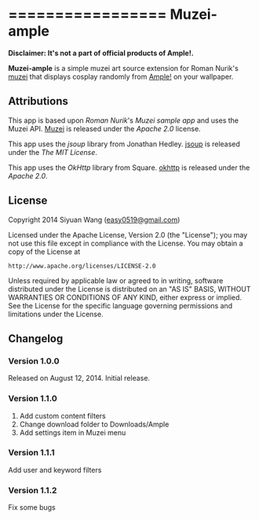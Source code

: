 =================
Muzei-ample
=================

**Disclaimer: It's not a part of official products of Ample!.**

**Muzei-ample** is a simple muzei art source extension for Roman Nurik's [muzei](http://muzei.co) that displays cosplay randomly from [Ample!](http://ample-cosplay.com) on your wallpaper.

## Attributions
This app is based upon *Roman Nurik*'s *Muzei sample app* and uses the Muzei API.
[Muzei](http://muzei.co) is released under the *Apache 2.0* license.

This app uses the *jsoup* library from Jonathan Hedley.
[jsoup](http://jsoup.org/) is released under the *The MIT License*.

This app uses the *OkHttp* library from Square.
[okhttp](http://square.github.io/okhttp/) is released under the *Apache 2.0*.

## License

Copyright 2014 Siyuan Wang (easy0519@gmail.com)

Licensed under the Apache License, Version 2.0 (the "License");
you may not use this file except in compliance with the License.
You may obtain a copy of the License at

    http://www.apache.org/licenses/LICENSE-2.0

Unless required by applicable law or agreed to in writing, software
distributed under the License is distributed on an "AS IS" BASIS,
WITHOUT WARRANTIES OR CONDITIONS OF ANY KIND, either express or implied.
See the License for the specific language governing permissions and
limitations under the License.


Changelog
---------

### Version 1.0.0

Released on August 12, 2014. Initial release.

### Version 1.1.0

1. Add custom content filters
2. Change download folder to Downloads/Ample
3. Add settings item in Muzei menu

### Version 1.1.1

Add user and keyword filters

### Version 1.1.2

Fix some bugs
